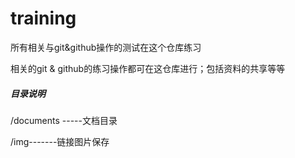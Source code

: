 # training
 所有相关与git&amp;github操作的测试在这个仓库练习

相关的git & github的练习操作都可在这仓库进行；包括资料的共享等等

##### 目录说明

   /documents -----文档目录

  /img-------链接图片保存

